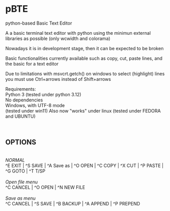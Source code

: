 # pBTE
python-based Basic Text Editor

A a basic terminal text editor with python using the minimun external libraries as possible (only wcwidth and colorama) 

Nowadays it is in development stage, then it can be expected to be broken

Basic functionalities currently available such as copy, cut, paste lines, and the basic for a text editor

Due to limitations with msvcrt.getch() on windows to select (highlight) lines you must use Ctrl+arrows instead of Shift+arrows 

Requirements:<br>
Python 3 (tested under python 3.12)<br>
No dependencies<br>
Windows, with UTF-8 mode<br> (tested under win11)
Also now "works" under linux (tested under FEDORA and UBUNTU)

<br><h2>OPTIONS</h2>
<br>*NORMAL*<br>
^E EXIT | ^S SAVE | ^A Save as | ^O OPEN | ^C COPY | ^X CUT | ^P PASTE | ^G GOTO | ^T T/SP <br>
<br>*Open file menu*<br>
^C CANCEL | ^O OPEN  | ^N NEW FILE <br>
<br>*Save as menu*<br>
^C CANCEL | ^S SAVE | ^B BACKUP | ^A APPEND | ^P PREPEND
<br>
